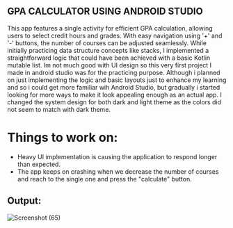 ## GPA CALCULATOR USING ANDROID STUDIO
This app features a single activity for efficient GPA calculation, allowing users to select credit hours and grades. With easy navigation using '+' and '-' buttons, the number of courses can be adjusted seamlessly. While initially practicing data structure concepts like stacks, I implemented a straightforward logic that could have been achieved with a basic Kotlin mutable list. 
Im not much good with UI design so this very first project I made in android studio was for the practicing purpose. Although i planned on just implementing the logic and basic layouts just to enhance my learning and so i could get more familiar wih Android Studio, but gradually i started looking for more ways to make it look appealing enough as an actual app.
I changed the system design for both dark and light theme as the colors did not seem to match with dark theme.

# Things to work on:
- Heavy UI implementation is causing the application to respond longer than expected.
- The app keeps on crashing when we decrease the number of courses and reach to the single one and press the "calculate" button.

## Output:
![Screenshot (65)](https://github.com/sarwataijaz/GPA-Calculator/assets/124436066/38951200-f3a6-438e-83a0-6aebc3eb9e3d)

